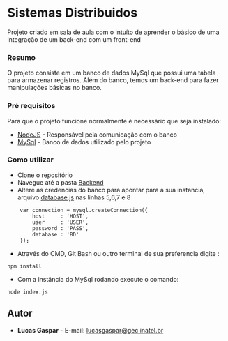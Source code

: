# Sistemas Distribuidos

Projeto criado em sala de aula com o intuíto de aprender o básico de uma integração de um back-end com um front-end

### Resumo

O projeto consiste em um banco de dados MySql que possui uma tabela para armazenar registros. Além do banco, temos um back-end para fazer manipulações básicas no banco.

### Pré requisitos

Para que o projeto funcione normalmente é necessário que seja instalado:
* [NodeJS](https://nodejs.org/en/)    - Responsável pela comunicação com o banco
* [MySql](https://www.mysql.com/)     - Banco de dados utilizado pelo projeto

### Como utilizar
* Clone o repositório
* Navegue até a pasta [Backend](Backend)
* Altere as credencias do banco para apontar para a sua instancia, arquivo [database.js](Backend/database.js) nas linhas 5,6,7 e 8 
```
    var connection = mysql.createConnection({
        host     : 'HOST',
        user     : 'USER',
        password : 'PASS',
        database : 'BD'
    });
```
* Através do CMD, Git Bash ou outro terminal de sua preferencia digite : 
``` 
npm install 
```

* Com a instância do MySql rodando execute o comando:
```
node index.js
```

## Autor

* **Lucas Gaspar** - E-mail: lucasgaspar@gec.inatel.br
